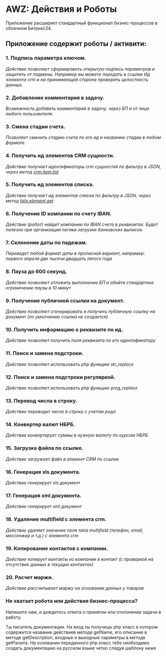 # AWZ: Действия и Роботы
<!-- desc-start -->
Приложение расширяет стандартный функционал бизнес-процессов в облачном Битрикс24.

## Приложение содержит роботы / активити:

### 1. Подпись параметра ключом.
_Действие позволяет сформировать открытую подпись параметров и защитить от подмены. Например вы можете передать в ссылке Ид элемента crm и на принимающей стороне проверить целостность данных._
### 2. Добавление комментария в задачу.
_Возможность добавить комментарий в задачу, через БП и от лица любого пользователя._
### 3. Смена стадии счета.
_Позволяет сменить стадию счета по его ид и названию стадии в любом формате._
### 4. Получить ид элементов CRM сущности.
_Действие получает идентификаторы crm сущностей по фильтру в JSON, через метод [crm.item.list](https://apidocs.bitrix24.ru/api-reference/crm/universal/crm-item-list.html)_
### 5. Получить ид элементов списка.
_Действие получает ид элементов списка по фильтру в JSON, через метод [lists.element.get](https://apidocs.bitrix24.ru/api-reference/lists/elements/lists-element-get.html)_
### 6. Получение ID компании по счету IBAN.
_Действие (робот) найдет компанию по IBAN счета в реквизитах. Будет полезно при организации логики загрузки банковских выписок._
### 7. Склонение даты по падежам.
_Переведет любой формат даты в прописной вариант, например: первого апреля две тысячи двадцать пятого года_
### 8. Пауза до 600 секунд.
_Действие позволяет отложить выполнение БП и обойти стандартное ограничение паузы в 10 минут_
### 9. Получение публичной ссылки на документ.
_Действие позволяет сгенерировать и получить публичную ссылку на документ (по умолчанию ссылка не создается)_
### 10. Получить информацию о реквизите по ид.
_Действие позволяет получить поля реквизита по его идентификатору_
### 11. Поиск и замена подстроки.
_Действие позволяет использовать php функцию str_replace_
### 12. Поиск и замена подстроки регуляркой.
_Действие позволяет использовать php функцию preg_replace_
### 13. Перевод числа в строку.
_Действие переводит число в строку с учетом рода_
### 14. Конвертер валют НБРБ.
_Действие конвертирует суммы в нужную валюту по курсам НБРБ_
### 15. Загрузка файла по ссылке.
_Действие загружает файл в элемент CRM по ссылке_
### 16. Генерация xls документа.
_Действие генерирует xls документ_
### 17. Генерация xml документа.
_Действие генерирует xml документ_
### 18. Удаление multifield с элемента crm.
_Действие удаляет значение поля типа multifield (телефон, email, мессенжер и т.д.) с элемента crm_
### 19. Копирование контактов с компании.
_Действие копирует контакты из компании в контакт (с проверкой на отсутствие данных в текущих контактах)_
### 20. Расчет маржи.
_Действие рассчитывает маржу на основании данных у товаров_

<!-- desc-end -->

### Не хватает робота или действия бизнес-процесса?

Напишите нам, и дождитесь ответа о принятии или отклонении задачи в работу.

Ты писатель документации.
На вход ты получишь php класс в котором содержится название действиев методе getName, его описание в методе getDescription,
входные и выходные параметры в методе getParams.
На основании переданного php класс тебе необходимо создать документацию на русском языке четко следуя шаблону ниже


